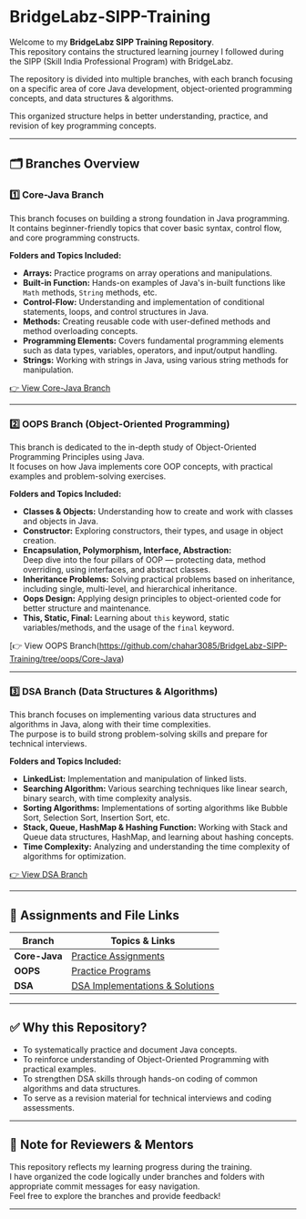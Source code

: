 # BridgeLabz-SIPP-Training


Welcome to my **BridgeLabz SIPP Training Repository**.  
This repository contains the structured learning journey I followed during the SIPP (Skill India Professional Program) with BridgeLabz.  

The repository is divided into multiple branches, with each branch focusing on a specific area of core Java development, object-oriented programming concepts, and data structures & algorithms.  

This organized structure helps in better understanding, practice, and revision of key programming concepts.

---

## 🗂️ Branches Overview  

### 1️⃣ Core-Java Branch  
This branch focuses on building a strong foundation in Java programming.  
It contains beginner-friendly topics that cover basic syntax, control flow, and core programming constructs.  

**Folders and Topics Included:**  
- **Arrays:** Practice programs on array operations and manipulations.  
- **Built-in Function:** Hands-on examples of Java's in-built functions like `Math` methods, `String` methods, etc.  
- **Control-Flow:** Understanding and implementation of conditional statements, loops, and control structures in Java.  
- **Methods:** Creating reusable code with user-defined methods and method overloading concepts.  
- **Programming Elements:** Covers fundamental programming elements such as data types, variables, operators, and input/output handling.  
- **Strings:** Working with strings in Java, using various string methods for manipulation.  

[👉 View Core-Java Branch](https://github.com/chahar3085/BridgeLabz-SIPP-Training/tree/Core-Java/Core-Java)

---

### 2️⃣ OOPS Branch (Object-Oriented Programming)  
This branch is dedicated to the in-depth study of Object-Oriented Programming Principles using Java.  
It focuses on how Java implements core OOP concepts, with practical examples and problem-solving exercises.  

**Folders and Topics Included:**  
- **Classes & Objects:** Understanding how to create and work with classes and objects in Java.  
- **Constructor:** Exploring constructors, their types, and usage in object creation.  
- **Encapsulation, Polymorphism, Interface, Abstraction:**  
   Deep dive into the four pillars of OOP — protecting data, method overriding, using interfaces, and abstract classes.  
- **Inheritance Problems:** Solving practical problems based on inheritance, including single, multi-level, and hierarchical inheritance.  
- **Oops Design:** Applying design principles to object-oriented code for better structure and maintenance.  
- **This, Static, Final:** Learning about `this` keyword, static variables/methods, and the usage of the `final` keyword.  

[👉 View OOPS Branch(https://github.com/chahar3085/BridgeLabz-SIPP-Training/tree/oops/Core-Java)

---

### 3️⃣ DSA Branch (Data Structures & Algorithms)  
This branch focuses on implementing various data structures and algorithms in Java, along with their time complexities.  
The purpose is to build strong problem-solving skills and prepare for technical interviews.  

**Folders and Topics Included:**  
- **LinkedList:** Implementation and manipulation of linked lists.  
- **Searching Algorithm:** Various searching techniques like linear search, binary search, with time complexity analysis.  
- **Sorting Algorithms:** Implementations of sorting algorithms like Bubble Sort, Selection Sort, Insertion Sort, etc.  
- **Stack, Queue, HashMap & Hashing Function:** Working with Stack and Queue data structures, HashMap, and learning about hashing concepts.  
- **Time Complexity:** Analyzing and understanding the time complexity of algorithms for optimization.  

[👉 View DSA Branch](https://github.com/chahar3085/BridgeLabz-SIPP-Training/tree/DSA)

---

## 📂 Assignments and File Links  

| Branch | Topics & Links |
|--------|-----------------|
| **Core-Java** | [Practice Assignments](https://github.com/chahar3085/BridgeLabz-SIPP-Training/tree/Core-Java/Core-Java) |
| **OOPS** | [Practice Programs](https://github.com/chahar3085/BridgeLabz-SIPP-Training/tree/oops/Core-Java) |
| **DSA** | [DSA Implementations & Solutions](https://github.com/chahar3085/BridgeLabz-SIPP-Training/tree/DSA) |

---

## ✅ Why this Repository?  

- To systematically practice and document Java concepts.  
- To reinforce understanding of Object-Oriented Programming with practical examples.  
- To strengthen DSA skills through hands-on coding of common algorithms and data structures.  
- To serve as a revision material for technical interviews and coding assessments.  

---

## 📝 Note for Reviewers & Mentors  

This repository reflects my learning progress during the training.  
I have organized the code logically under branches and folders with appropriate commit messages for easy navigation.  
Feel free to explore the branches and provide feedback!  

---
